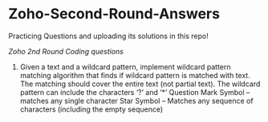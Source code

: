 # Zoho-Second-Round-Answers
Practicing Questions and uploading its solutions in this repo!

*Zoho 2nd Round Coding questions*

1. Given a text and a wildcard pattern, implement wildcard pattern matching algorithm that finds if wildcard pattern is matched with text. The matching should cover the entire text (not partial text). The wildcard pattern can include the characters ‘?’ and ‘*’
Question Mark Symbol – matches any single character
Star Symbol – Matches any sequence of characters (including the empty sequence)
